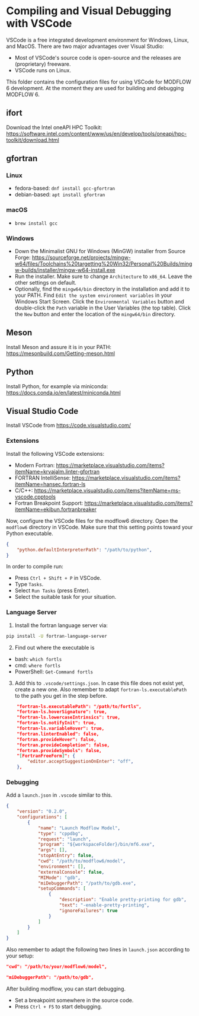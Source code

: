 # Compiling and Visual Debugging with VSCode

VSCode is a free integrated development environment for Windows, Linux, and
MacOS. There are two major advantages over Visual Studio:

* Most of VSCode's source code is open-source and the releases are (proprietary) freeware.
* VSCode runs on Linux.

This folder contains the configuration files for using VSCode for MODFLOW 6 
development.
At the moment they are used for building and debugging MODFLOW 6.

## ifort

Download the Intel oneAPI HPC Toolkit: https://software.intel.com/content/www/us/en/develop/tools/oneapi/hpc-toolkit/download.html


## gfortran

### Linux

- fedora-based: `dnf install gcc-gfortran`
- debian-based: `apt install gfortran`

### macOS

- `brew install gcc`

### Windows

- Down the Minimalist GNU for Windows (MinGW) installer from Source Forge:
  https://sourceforge.net/projects/mingw-w64/files/Toolchains%20targetting%20Win32/Personal%20Builds/mingw-builds/installer/mingw-w64-install.exe
- Run the installer. Make sure to change `Architecture` to `x86_64`. Leave the
  other settings on default.
- Optionally, find the `mingw64/bin` directory in the installation and add it
  to your PATH. Find `Edit the system environment variables` in your Windows
  Start Screen. Click the `Environmental Variables` button and double-click the
  `Path` variable in the User Variables (the top table). Click the `New` button
  and enter the location of the `mingw64/bin` directory.


## Meson

Install Meson and assure it is in your PATH: https://mesonbuild.com/Getting-meson.html

## Python

Install Python, for example via miniconda: https://docs.conda.io/en/latest/miniconda.html

## Visual Studio Code

Install VSCode from https://code.visualstudio.com/

### Extensions

Install the following VSCode extensions:

- Modern Fortran:
  https://marketplace.visualstudio.com/items?itemName=krvajalm.linter-gfortran
- FORTRAN IntelliSense: https://marketplace.visualstudio.com/items?itemName=hansec.fortran-ls
- C/C++: https://marketplace.visualstudio.com/items?itemName=ms-vscode.cpptools
- Fortran Breakpoint Support:
  https://marketplace.visualstudio.com/items?itemName=ekibun.fortranbreaker

Now, configure the VSCode files for the modflow6 directory. Open the `modflow6`
directory in VSCode. Make sure that this setting points toward your Python executable.

```json
{
    "python.defaultInterpreterPath": "/path/to/python",
}
```

In order to compile run:

* Press `Ctrl + Shift + P` in VSCode.
* Type `Tasks`.
* Select `Run Tasks` (press Enter).
* Select the suitable task for your situation.


### Language Server

1. Install the fortran language server via:

```bash
pip install -U fortran-language-server
```

2. Find out where the executable is

- bash: `which fortls`
- cmd: `where fortls`
- PowerShell: `Get-Command fortls`

3. Add this to `.vscode/settings.json`. In case this file does not exist yet, create a new one. Also remember to adapt `fortran-ls.executablePath` to the path you get in the step before.


```json
    "fortran-ls.executablePath": "/path/to/fortls",
    "fortran-ls.hoverSignature": true,
    "fortran-ls.lowercaseIntrinsics": true,
    "fortran-ls.notifyInit": true,
    "fortran-ls.variableHover": true,    
    "fortran.linterEnabled": false,
    "fortran.provideHover": false,
    "fortran.provideCompletion": false,
    "fortran.provideSymbols": false,
    "[FortranFreeForm]": {
        "editor.acceptSuggestionOnEnter": "off",
    },
```



### Debugging

Add a `launch.json` in `.vscode` similar to this.

```json
{
    "version": "0.2.0",
    "configurations": [
        {
            "name": "Launch Modflow Model",
            "type": "cppdbg",
            "request": "launch",
            "program": "${workspaceFolder}/bin/mf6.exe",
            "args": [],
            "stopAtEntry": false,
            "cwd": "/path/to/modflow6/model",
            "environment": [],
            "externalConsole": false,
            "MIMode": "gdb",
            "miDebuggerPath": "/path/to/gdb.exe",
            "setupCommands": [
                {
                    "description": "Enable pretty-printing for gdb",
                    "text": "-enable-pretty-printing",
                    "ignoreFailures": true
                }
            ]
        }
    ]
}
````

Also remember to adapt the following two lines in `launch.json` according to your setup:

```json
"cwd": "/path/to/your/modflow6/model",
```

```json
"miDebuggerPath": "/path/to/gdb",
```

After building modflow, you can start debugging.

- Set a breakpoint somewhere in the source code.
- Press `Ctrl + F5` to start debugging.
